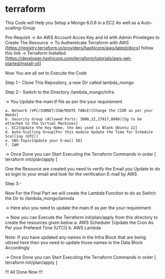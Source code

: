 # terraform
This Code will Help you Setup a Mongo 6.0.6 in a EC2
As well as a Auto-scalling-Group 

Pre-Requisit
-> An AWS Account Acces Key and Id with Admin Priveleges to Create The Resource
-> To Authenticate Terraform with AWS [https://registry.terraform.io/providers/hashicorp/aws/latest/docs] follow this link
-> Terraform Installed [https://developer.hashicorp.com/terraform/tutorials/aws-get-started/install-cli]

Now You are all set to Execute the Code

Step 1:- Clone This Repository, a new Dir called lambda_mongo

Step 2:- Swtich to the Directory /lambda_mongo/infra

-> You Update the main.tf file as per the your requirement 

    a. Network (VPC/SUBNET/IGW/ROUTE TABLE)[Change the CIDR as per your Needs]
    b. Security Group (Allowed Ports: 3000,22,27017,8080)[Sg to be attached to the Virtual Machines]
    c. EC2[Update the Key Name, the Ami used is Blank Ubuntu 22]
    d. Auto-Scalling Group[For this module Update the Time for Schedule Scalling (UTC)]
    e. SNS-Topic[Update your E-mail ID]
    f. IAM

-> Once Done you can Start Executing the Terraform Commands in order [ terraform init/plan/apply ]

One the Resource are created you need to verify the Email you Update to do so login to your email and look for the verification E-mail by AWS

Step 3:-

Now For the Final Part we will create the Lambda Function to do so Switch the Dir to  /lambda_mongo/lamnda

-> Here also you need to update the main.tf as per the your requirement

-> Now you can Execute the Terraform init/plan/apply from this directory to create the resources given below
    a. AWS Scheduler [Update the Cron As Per your Prefered Time (UTC)]
    b. AWS Lambda

Note: If you have updated any names in the Infra Block that are being utlized here then you need to update those names in the Data Block Accordingly

-> Once Done you can Start Executing the Terraform Commands in order [ terraform init/plan/apply ]

!!! All Done Now !!!



 